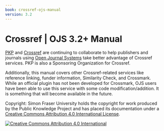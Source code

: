 ```yaml
---
book: crossref-ojs-manual
version: 3.2
---
```

# Crossref | OJS 3.2+ Manual

[PKP](http://pkp.sfu.ca) and [Crossref](http://www.crossref.org/)  are continuing to collaborate to help publishers and journals using [Open Journal Systems](https://pkp.sfu.ca/ojs/) take better advantage of Crossref services. PKP is also a Sponsoring Organization for Crossref.

Additionally, this manual covers other Crossref-related services like reference linking, funder information, Similarity Check, and Crossmark. While an official plugin has not been developed for Crossmark, OJS users have been able to use this service with some code modification/addition. It is something that will become available in the future.


Copyright: Simon Fraser University holds the copyright for work produced by the Public Knowledge Project and has placed its documentation under a [Creative Commons Attribution 4.0 International License](https://creativecommons.org/licenses/by/4.0/).

[![](https://licensebuttons.net/l/by/4.0/88x31.png "Creative Commons Attribution 4.0 International")](https://creativecommons.org/licenses/by/4.0/)
